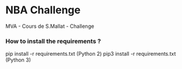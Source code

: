 # NBA Challenge
 MVA - Cours de S.Mallat - Challenge

### How to install the requirements ?
pip install -r requirements.txt (Python 2)
pip3 install -r requirements.txt (Python 3)
